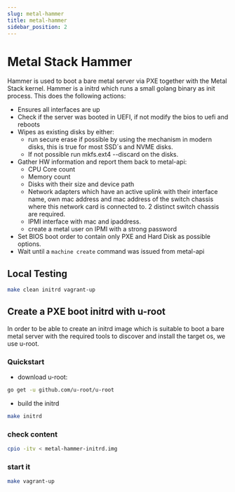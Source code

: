 ```yaml
---
slug: metal-hammer
title: metal-hammer
sidebar_position: 2
---
```


# Metal Stack Hammer

Hammer is used to boot a bare metal server via PXE together with the Metal Stack kernel. Hammer is a initrd which runs a small golang binary as init process. This does the following actions:

- Ensures all interfaces are up
- Check if the server was booted in UEFI, if not modify the bios to uefi and reboots
- Wipes as existing disks by either:
  - run secure erase if possible by using the mechanism in modern disks, this is true for most SSD´s and NVME disks.
  - If not possible run mkfs.ext4 --discard on the disks.
- Gather HW information and report them back to metal-api:
  - CPU Core count
  - Memory count
  - Disks with their size and device path
  - Network adapters which have an active uplink with their interface name, own mac address and mac address of the switch chassis where this network card is connected to. 2 distinct switch chassis are required.
  - IPMI interface with mac and ipaddress.
  - create a metal user on IPMI with a strong password
- Set BIOS boot order to contain only PXE and Hard Disk as possible options.
- Wait until a `machine create` command was issued from metal-api

## Local Testing

```bash
make clean initrd vagrant-up
```

## Create a PXE boot initrd with u-root

In order to be able to create an initrd image which is suitable to boot a bare metal server with the required tools to discover and install the target os, we use u-root.

### Quickstart

- download u-root:

```bash
go get -u github.com/u-root/u-root
```

- build the initrd

```bash
make initrd
```

### check content

```bash
cpio -itv < metal-hammer-initrd.img
```

### start it

```bash
make vagrant-up
```
